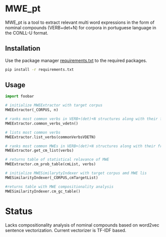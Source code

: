 # MWE_pt

MWE_pt is a tool to extract relevant multi word expressions in the form of nominal compounds (VERB+det+N) for corpora in portuguese language in the CONLL-U format.

## Installation

Use the package manager [requirements.txt](https://github.com/patriciaferreiradasilva/mwe_pt/blob/master/requirements.txt) to the required packages.

```bash
pip install -r requirements.txt
```

## Usage

```python
import foobar

# initialize MWEExtractor with target corpus
MWEExtractor(_CORPUS, n)

# ranks most common verbs in VERB+(det)+N structures along with their frequencies
MWEExtractor.common_verbs_vdetn()

# lists most common verbs
MWEExtractor.list_verbs(commonVerbsVDETN)

# ranks most common MWEs in VERB+(det)+N structures along with their frequencies
MWEExtractor.get_cm_list(verbs)

# returns table of statistical relavance of MWE
MWEExtractor.cm_prob_table(cmList, verbs)

# initialize MWESimilarytyIndexer with target corpus amd MWE lis
MWESimilarityIndexer(_CORPUS,cmTargetList)

#returns table with MWE compositionality analysis
MWESimilarityIndexer.cm_gc_table()
```

# Status
Lacks compositionality analysis of nominal compounds based on word2vec sentence vectorization.
Current vectorizer is TF-IDF based.
